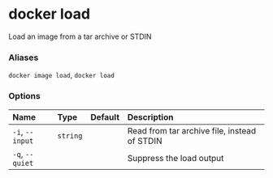 # docker load

<!---MARKER_GEN_START-->
Load an image from a tar archive or STDIN

### Aliases

`docker image load`, `docker load`

### Options

| Name            | Type     | Default | Description                                  |
|:----------------|:---------|:--------|:---------------------------------------------|
| `-i`, `--input` | `string` |         | Read from tar archive file, instead of STDIN |
| `-q`, `--quiet` |          |         | Suppress the load output                     |


<!---MARKER_GEN_END-->

